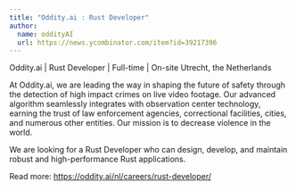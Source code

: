 ```yaml
---
title: "Oddity.ai : Rust Developer"
author:
  name: oddityAI
  url: https://news.ycombinator.com/item?id=39217396
---
```

Oddity.ai | Rust Developer | Full-time | On-site Utrecht, the Netherlands

At Oddity.ai, we are leading the way in shaping the future of safety through the detection of high impact crimes on live video footage. Our advanced algorithm seamlessly integrates with observation center technology, earning the trust of law enforcement agencies, correctional facilities, cities, and numerous other entities. Our mission is to decrease violence in the world.

We are looking for a Rust Developer who can design, develop, and maintain robust and high-performance Rust applications.

Read more: <a href="https:&#x2F;&#x2F;oddity.ai&#x2F;nl&#x2F;careers&#x2F;rust-developer&#x2F;" rel="nofollow">https:&#x2F;&#x2F;oddity.ai&#x2F;nl&#x2F;careers&#x2F;rust-developer&#x2F;</a>
